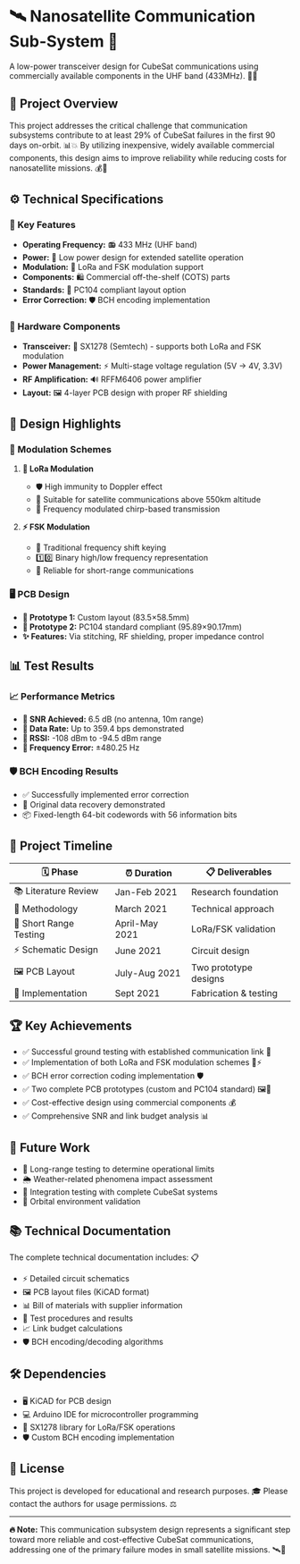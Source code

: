 # 🛰️ Nanosatellite Communication Sub-System 📡

A low-power transceiver design for CubeSat communications using commercially available components in the UHF band (433MHz). 🚀✨

## 🌟 Project Overview

This project addresses the critical challenge that communication subsystems contribute to at least 29% of CubeSat failures in the first 90 days on-orbit. 📊💥 By utilizing inexpensive, widely available commercial components, this design aims to improve reliability while reducing costs for nanosatellite missions. 💰🔧


## ⚙️ Technical Specifications

### 🎯 Key Features
- **Operating Frequency:** 📻 433 MHz (UHF band)
- **Power:** 🔋 Low power design for extended satellite operation
- **Modulation:** 📶 LoRa and FSK modulation support
- **Components:** 🛍️ Commercial off-the-shelf (COTS) parts
- **Standards:** 📏 PC104 compliant layout option
- **Error Correction:** 🛡️ BCH encoding implementation

### 🔧 Hardware Components
- **Transceiver:** 📱 SX1278 (Semtech) - supports both LoRa and FSK modulation
- **Power Management:** ⚡ Multi-stage voltage regulation (5V → 4V, 3.3V)
- **RF Amplification:** 🔊 RFFM6406 power amplifier
- **Layout:** 🖼️ 4-layer PCB design with proper RF shielding

## 🎨 Design Highlights

### 📡 Modulation Schemes
1. **🌊 LoRa Modulation**
   - 🛡️ High immunity to Doppler effect
   - 🚀 Suitable for satellite communications above 550km altitude
   - 🎵 Frequency modulated chirp-based transmission

2. **⚡ FSK Modulation**
   - 🔄 Traditional frequency shift keying
   - 1️⃣0️⃣ Binary high/low frequency representation
   - 📶 Reliable for short-range communications

### 🖥️ PCB Design
- **🔧 Prototype 1:** Custom layout (83.5×58.5mm)
- **📐 Prototype 2:** PC104 standard compliant (95.89×90.17mm)
- **✨ Features:** Via stitching, RF shielding, proper impedance control

## 📊 Test Results

### 📈 Performance Metrics
- **📡 SNR Achieved:** 6.5 dB (no antenna, 10m range)
- **💾 Data Rate:** Up to 359.4 bps demonstrated
- **📶 RSSI:** -108 dBm to -94.5 dBm range
- **🎯 Frequency Error:** ±480.25 Hz

### 🛡️ BCH Encoding Results
- ✅ Successfully implemented error correction
- 🔄 Original data recovery demonstrated
- 📦 Fixed-length 64-bit codewords with 56 information bits

## 📅 Project Timeline

| 🗓️ Phase | ⏰ Duration | 📋 Deliverables |
|-----------|-------------|-----------------|
| 📚 Literature Review | Jan-Feb 2021 | Research foundation |
| 🔬 Methodology | March 2021 | Technical approach |
| 🧪 Short Range Testing | April-May 2021 | LoRa/FSK validation |
| ⚡ Schematic Design | June 2021 | Circuit design |
| 🖼️ PCB Layout | July-Aug 2021 | Two prototype designs |
| 🔨 Implementation | Sept 2021 | Fabrication & testing |

## 🏆 Key Achievements

- ✅ Successful ground testing with established communication link 📡
- ✅ Implementation of both LoRa and FSK modulation schemes 🌊⚡
- ✅ BCH error correction coding implementation 🛡️
- ✅ Two complete PCB prototypes (custom and PC104 standard) 🖼️🔧
- ✅ Cost-effective design using commercial components 💰
- ✅ Comprehensive SNR and link budget analysis 📊

## 🚀 Future Work

- 🔭 Long-range testing to determine operational limits
- 🌦️ Weather-related phenomena impact assessment
- 🔗 Integration testing with complete CubeSat systems
- 🌌 Orbital environment validation

## 📚 Technical Documentation

The complete technical documentation includes: 📋
- ⚡ Detailed circuit schematics
- 🖼️ PCB layout files (KiCAD format)  
- 📊 Bill of materials with supplier information
- 🧪 Test procedures and results
- 📈 Link budget calculations
- 🛡️ BCH encoding/decoding algorithms

## 🛠️ Dependencies

- 🖥️ KiCAD for PCB design
- 💻 Arduino IDE for microcontroller programming
- 📱 SX1278 library for LoRa/FSK operations
- 🛡️ Custom BCH encoding implementation


## 📜 License

This project is developed for educational and research purposes. 🎓 Please contact the authors for usage permissions. ⚖️

---

**🔥 Note:** This communication subsystem design represents a significant step toward more reliable and cost-effective CubeSat communications, addressing one of the primary failure modes in small satellite missions. 🛰️🎯